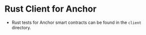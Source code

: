 # Rust Client for Anchor

- Rust tests for Anchor smart contracts can be found in the `client` directory.
